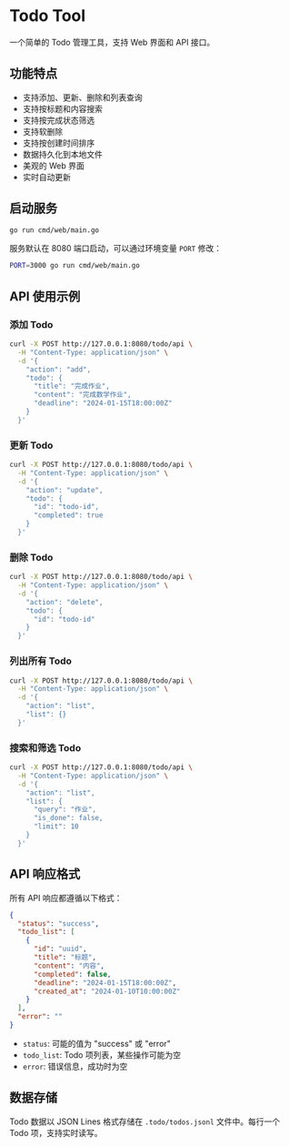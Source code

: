 # Todo Tool

一个简单的 Todo 管理工具，支持 Web 界面和 API 接口。

## 功能特点

- 支持添加、更新、删除和列表查询
- 支持按标题和内容搜索
- 支持按完成状态筛选
- 支持软删除
- 支持按创建时间排序
- 数据持久化到本地文件
- 美观的 Web 界面
- 实时自动更新

## 启动服务

```bash
go run cmd/web/main.go
```

服务默认在 8080 端口启动，可以通过环境变量 `PORT` 修改：

```bash
PORT=3000 go run cmd/web/main.go
```

## API 使用示例

### 添加 Todo

```bash
curl -X POST http://127.0.0.1:8080/todo/api \
  -H "Content-Type: application/json" \
  -d '{
    "action": "add",
    "todo": {
      "title": "完成作业",
      "content": "完成数学作业",
      "deadline": "2024-01-15T18:00:00Z"
    }
  }'
```

### 更新 Todo

```bash
curl -X POST http://127.0.0.1:8080/todo/api \
  -H "Content-Type: application/json" \
  -d '{
    "action": "update",
    "todo": {
      "id": "todo-id",
      "completed": true
    }
  }'
```

### 删除 Todo

```bash
curl -X POST http://127.0.0.1:8080/todo/api \
  -H "Content-Type: application/json" \
  -d '{
    "action": "delete",
    "todo": {
      "id": "todo-id"
    }
  }'
```

### 列出所有 Todo

```bash
curl -X POST http://127.0.0.1:8080/todo/api \
  -H "Content-Type: application/json" \
  -d '{
    "action": "list",
    "list": {}
  }'
```

### 搜索和筛选 Todo

```bash
curl -X POST http://127.0.0.1:8080/todo/api \
  -H "Content-Type: application/json" \
  -d '{
    "action": "list",
    "list": {
      "query": "作业",
      "is_done": false,
      "limit": 10
    }
  }'
```

## API 响应格式

所有 API 响应都遵循以下格式：

```json
{
  "status": "success",
  "todo_list": [
    {
      "id": "uuid",
      "title": "标题",
      "content": "内容",
      "completed": false,
      "deadline": "2024-01-15T18:00:00Z",
      "created_at": "2024-01-10T10:00:00Z"
    }
  ],
  "error": ""
}
```

- `status`: 可能的值为 "success" 或 "error"
- `todo_list`: Todo 项列表，某些操作可能为空
- `error`: 错误信息，成功时为空

## 数据存储

Todo 数据以 JSON Lines 格式存储在 `.todo/todos.jsonl` 文件中。每行一个 Todo 项，支持实时读写。 